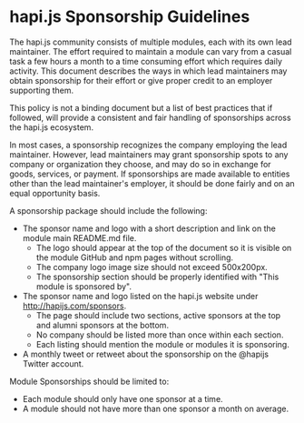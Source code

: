 # hapi.js Sponsorship Guidelines

The hapi.js community consists of multiple modules, each with its own lead maintainer. The effort
required to maintain a module can vary from a casual task a few hours a month to a time consuming
effort which requires daily activity. This document describes the ways in which lead maintainers
may obtain sponsorship for their effort or give proper credit to an employer supporting them.

This policy is not a binding document but a list of best practices that if followed, will provide
a consistent and fair handling of sponsorships across the hapi.js ecosystem.

In most cases, a sponsorship recognizes the company employing the lead maintainer. However, lead
maintainers may grant sponsorship spots to any company or organization they choose, and may do so
in exchange for goods, services, or payment. If sponsorships are made available to entities other
than the lead maintainer's employer, it should be done fairly and on an equal opportunity basis.

A sponsorship package should include the following:
* The sponsor name and logo with a short description and link on the module main README.md file.
    * The logo should appear at the top of the document so it is visible on the module GitHub and
      npm pages without scrolling.
    * The company logo image size should not exceed 500x200px.
    * The sponsorship section should be properly identified with "This module is sponsored by".
* The sponsor name and logo listed on the hapi.js website under http://hapijs.com/sponsors.
    * The page should include two sections, active sponsors at the top and alumni sponsors at the
      bottom.
    * No company should be listed more than once within each section.
    * Each listing should mention the module or modules it is sponsoring.
* A monthly tweet or retweet about the sponsorship on the @hapijs Twitter account.

Module Sponsorships should be limited to:
* Each module should only have one sponsor at a time.
* A module should not have more than one sponsor a month on average.
